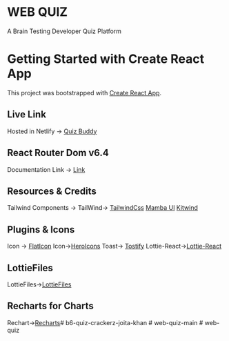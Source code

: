 
# WEB QUIZ

A Brain Testing Developer Quiz Platform

# Getting Started with Create React App

This project was bootstrapped with [Create React App](https://github.com/facebook/create-react-app).


## Live Link
Hosted in Netlify -> [Quiz Buddy]()


## React Router Dom v6.4 
Documentation Link -> [Link](https://reactrouter.com/en/main/start/overview)

## Resources & Credits
Tailwind Components -> 
TailWind-> [TailwindCss](https://tailwindcss.com/)
[Mamba UI](https://www.mambaui.com/)
[Kitwind](https://kitwind.io/products/kometa/components)

## Plugins & Icons
Icon -> [FlatIcon](https://www.flaticon.com/)
Icon->[HeroIcons](https://heroicons.com/)
Toast-> [Tostify](https://www.npmjs.com/package/react-toastify)
Lottie-React->[Lottie-React](https://www.npmjs.com/package/lottie-react)

## LottieFiles
LottieFiles->[LottieFiles](https://lottiefiles.com/)

## Recharts for Charts
Rechart->[Recharts](https://recharts.org/en-US/)#   b 6 - q u i z - c r a c k e r z - j o i t a - k h a n  
 #   w e b - q u i z - m a i n  
 #   w e b - q u i z  
 